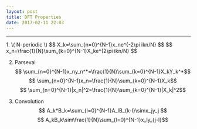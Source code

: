 ```yaml
---
layout: post
title: DFT Properties
date: 2017-02-11 22:03
---
```


----------------
<div>
1. \( N-periodic \)
   $$ X_k=\sum_{n=0}^{N-1}x_ne^{-2\pi ikn/N} $$
   $$ x_n=\frac{1}{N}\sum_{k=0}^{N-1}X_ke^{2\pi ikn/N} $$

2. Parseval
    $$ \sum_{n=0}^{N-1}x_ny_n^*=\frac{1}{N}\sum_{k=0}^{N-1}X_kY_k^*$$
    $$ \sum_{n=0}^{N-1}x_n=\frac{1}{N}\sum_{k=0}^{N-1}X_k$$
    $$ \sum_{n=0}^{N-1}|x_n|^2=\frac{1}{N}\sum_{k=0}^{N-1}|X_k|^2$$

3. Convolution
    $$ A_k*B_k=\sum_{l=0}^{N-1}A_lB_{k-l}\simx_jy_j $$
    $$ A_kB_k\sim\frac{1}{N}\sum_{l=0}^{N-1}x_ly_{j-l}$$

</div>

